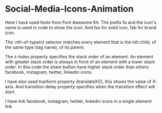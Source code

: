 # Social-Media-Icons-Animation
 
Here I have used fonts from Font Awesome Kit.
The prefix fa and the icon's name is used in code to show the icon.
And fas for solid icon, fab for brand icon.

The :nth-of-type(n) selector matches every element that is the nth child, of the same type (tag name), of its parent.

The z-index property specifies the stack order of an element.
An element with greater stack order is always in front of an element with a lower stack order.
In this code the share button have higher stack order than others facebook, instagram, twitter, linkedin icons.

I have also used tranform property (translateX()), this shows the value of X-axis.
And transition-delay property specifies when the transition effect will start.

I have link facebook, instagram, twitter, linkedin icons in a single element link.
